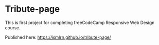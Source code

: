 # Tribute-page
This is first project for completing freeCodeCamp Responsive Web Design course.

Published here: https://ismlrn.github.io/tribute-page/
